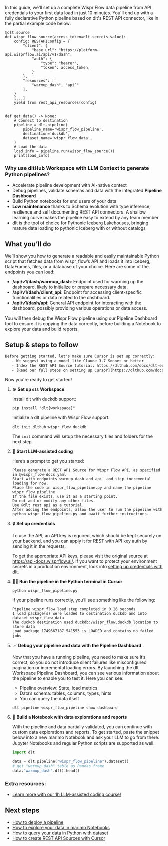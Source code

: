 In this guide, we'll set up a complete Wispr Flow data pipeline from API credentials to your first data load in just 10 minutes. You'll end up with a fully declarative Python pipeline based on dlt's REST API connector, like in the partial example code below:

```python-outcome
@dlt.source
def wispr_flow_source(access_token=dlt.secrets.value):
    config: RESTAPIConfig = {
        "client": {
            "base_url": "https://platform-api.wisprflow.ai/api/v1/dash",
            "auth": {
                "type": "bearer",
                "token": access_token,
            }
        },
        "resources": [
            "warmup_dash", "api`"
        ],
    }
    [...]
    yield from rest_api_resources(config)


def get_data() -> None:
    # Connect to destination
    pipeline = dlt.pipeline(
        pipeline_name='wispr_flow_pipeline',
        destination='duckdb',
        dataset_name='wispr_flow_data', 
    )
    # Load the data
    load_info = pipeline.run(wispr_flow_source())
    print(load_info) 
```

### Why use dltHub Workspace with LLM Context to generate Python pipelines?

- Accelerate pipeline development with AI-native context
- Debug pipelines, validate schemas and data with the integrated **Pipeline Dashboard**
- Build Python notebooks for end users of your data
- **Low maintenance** thanks to Schema evolution with type inference, resilience and self documenting REST API connectors. A shallow learning curve makes the pipeline easy to extend by any team member
- dlt is the tool of choice for Pythonic Iceberg Lakehouses, bringing mature data loading to pythonic Iceberg with or without catalogs

## What you’ll do

We’ll show you how to generate a readable and easily maintainable Python script that fetches data from wispr_flow’s API and loads it into Iceberg, DataFrames, files, or a database of your choice. Here are some of the endpoints you can load:

- **/api/v1/dash/warmup_dash**: Endpoint used for warming up the dashboard, likely to initialize or prepare necessary data.
- **/api/v1/dash/client_api**: Endpoint for accessing client-specific functionalities or data related to the dashboard.
- **/api/v1/dash/api**: General API endpoint for interacting with the dashboard, possibly providing various operations or data access.

You will then debug the Wispr Flow pipeline using our Pipeline Dashboard tool to ensure it is copying the data correctly, before building a Notebook to explore your data and build reports.

## Setup & steps to follow

```default
Before getting started, let's make sure Cursor is set up correctly:
   - We suggest using a model like Claude 3.7 Sonnet or better
   - Index the REST API Source tutorial: https://dlthub.com/docs/dlt-ecosystem/verified-sources/rest_api/ and add it to context as **@dlt rest api**
   - [Read our full steps on setting up Cursor](https://dlthub.com/docs/dlt-ecosystem/llm-tooling/cursor-restapi#23-configuring-cursor-with-documentation)
```

Now you're ready to get started!

1. ⚙️ **Set up `dlt` Workspace**
    
    Install dlt with duckdb support:
    ```shell
    pip install "dlt[workspace]"
    ```

    Initialize a dlt pipeline with Wispr Flow support.
    ```shell
    dlt init dlthub:wispr_flow duckdb
    ```

    The `init` command will setup the necessary files and folders for the next step.
    
2. 🤠 **Start LLM-assisted coding**
    
    Here’s a prompt to get you started:
    
    ```prompt
    Please generate a REST API Source for Wispr Flow API, as specified in @wispr_flow-docs.yaml 
    Start with endpoints warmup_dash and api` and skip incremental loading for now. 
    Place the code in wispr_flow_pipeline.py and name the pipeline wispr_flow_pipeline. 
    If the file exists, use it as a starting point. 
    Do not add or modify any other files. 
    Use @dlt rest api as a tutorial. 
    After adding the endpoints, allow the user to run the pipeline with python wispr_flow_pipeline.py and await further instructions.
    ```

    
3. 🔒 **Set up credentials** 
    
    To use the API, an API key is required, which should be kept securely on your backend, and you can apply it for REST with API key auth by sending it in the requests.
    
    To get the appropriate API keys, please visit the original source at https://api-docs.wisprflow.ai/.
    If you want to protect your environment secrets in a production environment, look into [setting up credentials with dlt](https://dlthub.com/docs/walkthroughs/add_credentials).
    
4. 🏃‍♀️ **Run the pipeline in the Python terminal in Cursor**
    
    ```shell
    python wispr_flow_pipeline.py
    ```
    
    If your pipeline runs correctly, you’ll see something like the following:
    
    ```shell
    Pipeline wispr_flow load step completed in 0.26 seconds
    1 load package(s) were loaded to destination duckdb and into dataset wispr_flow_data
    The duckdb destination used duckdb:/wispr_flow.duckdb location to store data
    Load package 1749667187.541553 is LOADED and contains no failed jobs
    ```
    
5. 📈 **Debug your pipeline and data with the Pipeline Dashboard**

    Now that you have a running pipeline, you need to make sure it’s correct, so you do not introduce silent failures like misconfigured pagination or incremental loading errors. By launching the dlt Workspace Pipeline Dashboard, you can see various information about the pipeline to enable you to test it. Here you can see:
    - Pipeline overview: State, load metrics
    - Data’s schema: tables, columns, types, hints
    - You can query the data itself
    
    ```shell
    dlt pipeline wispr_flow_pipeline show dashboard
    ```
    
6. 🐍 **Build a Notebook with data explorations and reports**

    With the pipeline and data partially validated, you can continue with custom data explorations and reports. To get started, paste the snippet below into a new marimo Notebook and ask your LLM to go from there. Jupyter Notebooks and regular Python scripts are supported as well.

    
    ```python
    import dlt

   data = dlt.pipeline("wispr_flow_pipeline").dataset()
   # get "warmup_dash" table as Pandas frame
   data."warmup_dash".df().head()
    ```

### Extra resources:

- [Learn more with our 1h LLM-assisted coding course!](https://www.youtube.com/watch?v=GGid70rnJuM)

## Next steps

- [How to deploy a pipeline](https://dlthub.com/docs/walkthroughs/deploy-a-pipeline)
- [How to explore your data in marimo Notebooks](https://dlthub.com/docs/general-usage/dataset-access/marimo)
- [How to query your data in Python with dataset](https://dlthub.com/docs/general-usage/dataset-access/dataset)
- [How to create REST API Sources with Cursor](https://dlthub.com/docs/dlt-ecosystem/llm-tooling/cursor-restapi)
